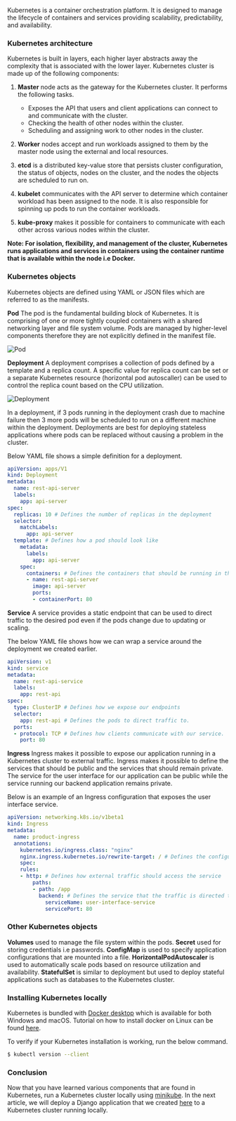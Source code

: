 Kubernetes is a container orchestration platform. It is designed to manage the lifecycle of containers and services providing scalability, predictability, and availability.

### Kubernetes architecture
Kubernetes is built in layers, each higher layer abstracts away the complexity that is associated with the lower layer.
Kubernetes cluster is made up of the following components:

1. **Master** node acts as the gateway for the Kubernetes cluster. It performs the following tasks.
   - Exposes the API that users and client applications can connect to and communicate with the cluster.
   - Checking the health of other nodes within the cluster.
   - Scheduling and assigning work to other nodes in the cluster.

2. **Worker** nodes accept and run workloads assigned to them by the master node using the external and local resources.

3. **etcd** is a distributed key-value store that persists cluster configuration, the status of objects, nodes on the cluster, and the nodes the objects are scheduled to run on.

4. **kubelet** communicates with the API server to determine which container workload has been assigned to the node. It is also responsible for spinning up pods to run the container workloads.

5. **kube-proxy** makes it possible for containers to communicate with each other across various nodes within the cluster.

**Note: For isolation, flexibility, and management of the cluster, Kubernetes runs applications and services in containers using the container runtime that is available within the node i.e Docker.**

### Kubernetes objects
Kubernetes objects are defined using YAML or JSON files which are referred to as the manifests.

**Pod**
The pod is the fundamental building block of Kubernetes. It is comprising of one or more tightly coupled containers with a shared networking layer and file system volume. Pods are managed by higher-level components therefore they are not explicitly defined in the manifest file.

![Pod](/engineering-education/introduction-to-kubernetes/pod.png)

**Deployment**
A deployment comprises a collection of pods defined by a template and a replica count. A specific value for replica count can be set or a separate Kubernetes resource (horizontal pod autoscaller) can be used to control the replica count based on the CPU utilization.

![Deployment](/engineering-education/introduction-to-kubernetes/deployment.png)

In a deployment, if 3 pods running in the deployment crash due to machine failure then 3 more pods will be scheduled to run on a different machine within the deployment. Deployments are best for deploying stateless applications where pods can be replaced without causing a problem in the cluster.

Below YAML file shows a simple definition for a deployment.
```yaml
apiVersion: apps/V1
kind: Deployment
metadata: 
  name: rest-api-server
  labels: 
    app: api-server
spec:
  replicas: 10 # Defines the number of replicas in the deployment
  selector:
    matchLabels:
      app: api-server
  template: # Defines how a pod should look like
    metadata:
      labels:
        app: api-server
    spec:
      containers: # Defines the containers that should be running in the pod
      - name: rest-api-server
        image: api-server
        ports:
        - containerPort: 80
```
**Service**
A service provides a static endpoint that can be used to direct traffic to the desired pod even if the pods change due to updating or scaling.

The below YAML file shows how we can wrap a service around the deployment we created earlier.
```yaml
apiVersion: v1
kind: service
metadata:
  name: rest-api-service
  labels:
    app: rest-api
spec:
  type: ClusterIP # Defines how we expose our endpoints
  selector:
    app: rest-api # Defines the pods to direct traffic to.
  ports:
  - protocol: TCP # Defines how clients communicate with our service.
    port: 80

```

**Ingress**
Ingress makes it possible to expose our application running in a Kubernetes cluster to external traffic.
Ingress makes it possible to define the services that should be public and the services that should remain private. The service for the user interface for our application can be public while the service running our backend application remains private.

Below is an example of an Ingress configuration that exposes the user interface service.
```yaml
apiVersion: networking.k8s.io/v1beta1
kind: Ingress
metadata:
  name: product-ingress
  annotations:
    kubernetes.io/ingress.class: "nginx"
    nginx.ingress.kubernetes.io/rewrite-target: / # Defines the configuration for the ingress controller.
    spec:
    rules:
    - http: # Defines how external traffic should access the service
        paths:
        - path: /app
          backend: # Defines the service that the traffic is directed to.
            serviceName: user-interface-service
            servicePort: 80

```

### Other Kubernetes objects
**Volumes** used to manage the file system within the pods. 
**Secret** used for storing credentials i.e passwords.
**ConfigMap** is used to specify application configurations that are mounted into a file.
**HorizontalPodAutoscaler** is used to automatically scale pods based on resource utilization and availability.
**StatefulSet** is similar to deployment but used to deploy stateful applications such as databases to the Kubernetes cluster.

### Installing Kubernetes locally
Kubernetes is bundled with [Docker desktop](https://www.docker.com/products/docker-desktop) which is available for both Windows and macOS. Tutorial on how to install docker on Linux can be found [here](https://kubernetes.io/docs/tasks/tools/install-kubectl/).

To verify if your Kubernetes installation is working, run the below command.
```bash
$ kubectl version --client
```

### Conclusion
Now that you have learned various components that are found in Kubernetes, run a Kubernetes cluster locally using [minikube](https://minikube.sigs.k8s.io/docs/start/). In the next article, we will deploy a Django application that we created [here](https://www.section.io/engineering-education/django-crud-api/) to a Kubernetes cluster running locally.